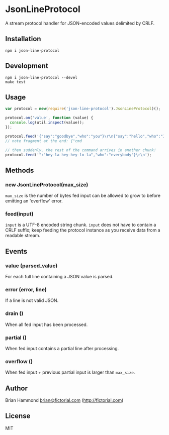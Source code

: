 # JsonLineProtocol

A stream protocol handler for JSON-encoded values delimited by CRLF.

## Installation

    npm i json-line-protocol

## Development

    npm i json-line-protocol --devel
    make test

## Usage

````javascript
var protocol = new(require('json-line-protocol').JsonLineProtocol)();

protocol.on('value', function (value) {
  console.log(util.inspect(value));
});

protocol.feed('{"say":"goodbye","who":"you"}\r\n{"say":"hello","who":"I"}\r\n{"cmd');
// note fragment at the end: {"cmd                                           ^^^^^

// then suddenly, the rest of the command arrives in another chunk!
protocol.feed('":"hey-la hey-hey-lo-la","who":"everybody"}\r\n');
````

## Methods

### new JsonLineProtocol(max_size)

`max_size` is the number of bytes fed input can be allowed to grow to
before emitting an 'overflow' error.

### feed(input)

`input` is a UTF-8 encoded string chunk. `input` does not have to
contain a CRLF suffix; keep feeding the protocol instance as you
receive data from a readable stream.

## Events

### value (parsed_value)

For each full line containing a JSON value is parsed.

### error (error, line)

If a line is not valid JSON.

### drain ()

When all fed input has been processed.

### partial ()

When fed input contains a partial line after processing.

### overflow ()

When fed input + previous partial input is larger than `max_size`.

## Author

Brian Hammond <brian@fictorial.com> (http://fictorial.com)

## License

MIT

